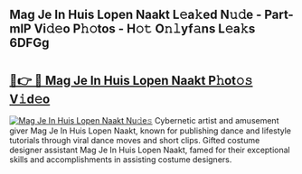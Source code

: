 ## Mag Je In Huis Lopen Naakt L𝚎a𝚔ed N𝚞𝚍e - Part-mlP Vi𝚍𝚎o P𝚑𝚘tos - H𝚘𝚝 O𝚗𝚕yf𝚊ns L𝚎a𝚔s 6DFGg

# <h2><a href="http://kf39ag2.oniu.top/?m=Mag+Je+In+Huis+Lopen+Naakt">🔗👉 🔴 Mag Je In Huis Lopen Naakt P𝚑ot𝚘𝚜 V𝚒d𝚎o</a></h2>

[![Mag Je In Huis Lopen Naakt Nu𝚍e𝚜](https://i.imgur.com/0qMVB7G.gif)](http://kf39ag2.oniu.top/?m=Mag+Je+In+Huis+Lopen+Naakt)
Cybernetic artist and amusement giver Mag Je In Huis Lopen Naakt, known for publishing dance and lifestyle tutorials through viral dance moves and short clips. Gifted costume designer assistant Mag Je In Huis Lopen Naakt, famed for their exceptional skills and accomplishments in assisting costume designers.  
